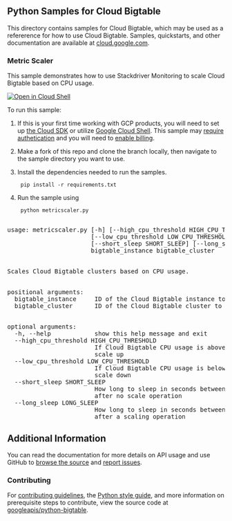 [//]: # "This README.md file is auto-generated, all changes to this file will be lost."
[//]: # "To regenerate it, use `python -m synthtool`."

## Python Samples for Cloud Bigtable

This directory contains samples for Cloud Bigtable, which may be used as a refererence for how to use Cloud Bigtable. 
Samples, quickstarts, and other documentation are available at <a href="https://cloud.google.com/bigtable">cloud.google.com</a>.


### Metric Scaler

This sample demonstrates how to use Stackdriver Monitoring to scale Cloud Bigtable based on CPU usage.


<a href="https://console.cloud.google.com/cloudshell/open?git_repo=https://github.com/googleapis/python-bigtable&page=editor&open_in_editor=metricscaler.py"><img alt="Open in Cloud Shell" src="http://gstatic.com/cloudssh/images/open-btn.png"> 
</a>

To run this sample:

1. If this is your first time working with GCP products, you will need to set up [the Cloud SDK][cloud_sdk] or utilize [Google Cloud Shell][gcloud_shell]. This sample may [require authetication][authentication] and you will need to [enable billing][enable_billing].

1. Make a fork of this repo and clone the branch locally, then navigate to the sample directory you want to use.

1. Install the dependencies needed to run the samples.

        pip install -r requirements.txt

1. Run the sample using

        python metricscaler.py


<pre><br>usage: metricscaler.py [-h] [--high_cpu_threshold HIGH_CPU_THRESHOLD] <br>&nbsp; &nbsp; &nbsp; &nbsp; &nbsp; &nbsp; &nbsp; &nbsp; &nbsp; &nbsp; &nbsp; &nbsp;[--low_cpu_threshold LOW_CPU_THRESHOLD] <br>&nbsp; &nbsp; &nbsp; &nbsp; &nbsp; &nbsp; &nbsp; &nbsp; &nbsp; &nbsp; &nbsp; &nbsp;[--short_sleep SHORT_SLEEP] [--long_sleep LONG_SLEEP] <br>&nbsp; &nbsp; &nbsp; &nbsp; &nbsp; &nbsp; &nbsp; &nbsp; &nbsp; &nbsp; &nbsp; &nbsp;bigtable_instance bigtable_cluster <br><br> <br>Scales Cloud Bigtable clusters based on CPU usage. <br><br> <br>positional arguments: <br>&nbsp; bigtable_instance &nbsp; &nbsp; ID of the Cloud Bigtable instance to connect to. <br>&nbsp; bigtable_cluster &nbsp; &nbsp; &nbsp;ID of the Cloud Bigtable cluster to connect to. <br><br> <br>optional arguments: <br>&nbsp; -h, --help &nbsp; &nbsp; &nbsp; &nbsp; &nbsp; &nbsp;show this help message and exit <br>&nbsp; --high_cpu_threshold HIGH_CPU_THRESHOLD <br>&nbsp; &nbsp; &nbsp; &nbsp; &nbsp; &nbsp; &nbsp; &nbsp; &nbsp; &nbsp; &nbsp; &nbsp; If Cloud Bigtable CPU usage is above this threshold, <br>&nbsp; &nbsp; &nbsp; &nbsp; &nbsp; &nbsp; &nbsp; &nbsp; &nbsp; &nbsp; &nbsp; &nbsp; scale up <br>&nbsp; --low_cpu_threshold LOW_CPU_THRESHOLD <br>&nbsp; &nbsp; &nbsp; &nbsp; &nbsp; &nbsp; &nbsp; &nbsp; &nbsp; &nbsp; &nbsp; &nbsp; If Cloud Bigtable CPU usage is below this threshold, <br>&nbsp; &nbsp; &nbsp; &nbsp; &nbsp; &nbsp; &nbsp; &nbsp; &nbsp; &nbsp; &nbsp; &nbsp; scale down <br>&nbsp; --short_sleep SHORT_SLEEP <br>&nbsp; &nbsp; &nbsp; &nbsp; &nbsp; &nbsp; &nbsp; &nbsp; &nbsp; &nbsp; &nbsp; &nbsp; How long to sleep in seconds between checking metrics <br>&nbsp; &nbsp; &nbsp; &nbsp; &nbsp; &nbsp; &nbsp; &nbsp; &nbsp; &nbsp; &nbsp; &nbsp; after no scale operation <br>&nbsp; --long_sleep LONG_SLEEP <br>&nbsp; &nbsp; &nbsp; &nbsp; &nbsp; &nbsp; &nbsp; &nbsp; &nbsp; &nbsp; &nbsp; &nbsp; How long to sleep in seconds between checking metrics <br>&nbsp; &nbsp; &nbsp; &nbsp; &nbsp; &nbsp; &nbsp; &nbsp; &nbsp; &nbsp; &nbsp; &nbsp; after a scaling operation</pre>

## Additional Information

You can read the documentation for more details on API usage and use GitHub
to [browse the source][source] and [report issues][issues].

### Contributing
For [contributing guidelines][contrib_guide], the [Python style guide][py_style], and more information on prerequisite steps to contribute, view the source code at <a href="https://github.com/googleapis/python-bigtable">googleapis/python-bigtable</a>.

[authentication]: https://cloud.google.com/docs/authentication/getting-started
[enable_billing]:https://cloud.google.com/apis/docs/getting-started#enabling_billing
[client_library_python]: https://googlecloudplatform.github.io/google-cloud-python/
[source]: https://github.com/GoogleCloudPlatform/google-cloud-python
[issues]: https://github.com/GoogleCloudPlatform/google-cloud-python/issues
[contrib_guide]: https://github.com/googleapis/google-cloud-python/blob/master/CONTRIBUTING.rst
[py_style]: http://google.github.io/styleguide/pyguide.html
[cloud_sdk]: https://cloud.google.com/sdk/docs
[gcloud_shell]: https://cloud.google.com/shell/docs
[gcloud_shell]: https://cloud.google.com/shell/docs

